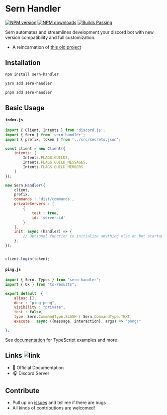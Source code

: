 # Sern Handler
<a href="https://www.npmjs.com/package/sern_handler">
<img src="https://img.shields.io/npm/v/sern_handler?maxAge=3600" alt="NPM version" /></a> <a href="https://www.npmjs.com/package/sern_handler"><img src="https://img.shields.io/npm/dt/sern_handler?maxAge=3600" alt="NPM downloads" /></a> <a href="https://www.npmjs.com/package/sern_handler"><img src="https://img.shields.io/badge/builds-stable" alt="Builds Passing"></a>

Sern automates and streamlines development your discord bot with new version compatibility and full customization.

-   A reincarnation of [this old project](https://github.com/jacoobes/sern_handler)

## Installation

```sh
npm install sern-handler
```
```sh
yarn add sern-handler
```
```sh
pnpm add sern-handler
```

## Basic Usage

#### ` index.js `
```js
import { Client, Intents } from 'discord.js';
import { Sern } from 'sern-handler';
import { prefix, token } from '../src/secrets.json';

const client = new Client({
    intents: [
        Intents.FLAGS.GUILDS,
        Intents.FLAGS.GUILD_MESSAGES,
        Intents.FLAGS.GUILD_MEMBERS
    ]
});

new Sern.Handler({
    client,   
    prefix,   
    commands : 'dist/commands', 
    privateServers : [           
        {
            test : true,
            id: 'server-id'
        }
    ],
    init: async (handler) => {
        // Optional function to initialize anything else on bot startup
    },
});


client.login(token);
```

#### ` ping.js `
```js
import { Sern, Types } from "sern-handler";
import { Ok } from "ts-results";

export default  {
    alias: [],
    desc : "ping pong",
    visibility : "private",
    test : false,
    type: Sern.CommandType.SLASH | Sern.CommandType.TEXT,
    execute : async ({message, interaction}, args) => "pong!"      

};
```

See [documentation](https://sernhandler.js.org) for TypeScript examples and more

## Links ![link](https://img.shields.io/badge/Coming-Soon-purple)

-   📑 Official Documentation
-   🎧 Discord Server  

## Contribute

-   Pull up on [issues](https://github.com/jacoobes/Sern/issues) and tell me if there are bugs
-   All kinds of contributions are welcomed!
